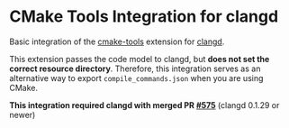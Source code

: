 # CMake Tools Integration for clangd

Basic integration of the [cmake-tools](https://marketplace.visualstudio.com/items?itemName=ms-vscode.cmake-tools) extension for [clangd](https://marketplace.visualstudio.com/items?itemName=llvm-vs-code-extensions.vscode-clangd).

This extension passes the code model to clangd, but **does not set the correct resource directory**. Therefore, this integration serves as an alternative way to export `compile_commands.json` when you are using CMake.



**This integration required clangd with merged PR [#575](https://github.com/clangd/vscode-clangd/pull/575)** (clangd 0.1.29 or newer)

